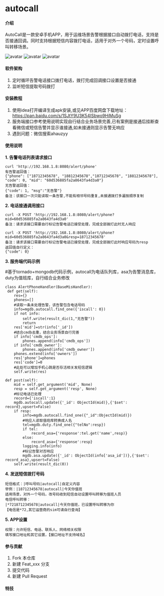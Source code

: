 # autocall

#### 介绍
AutoCall是一款安卓手机APP，用于运维场景告警根据接口自动拨打电话，支持是否接通回调。同时支持根据短信内容拨打电话，适用于对外一个号码，定时设置呼叫转移场景。

![avatar](https://oscimg.oschina.net/oscnet/up-75424d3fa1f38b7af2a914cfa42a6def1ba.png)
![avatar](https://oscimg.oschina.net/oscnet/up-f566ba2159f1212470aeaf4fa25aff8aa3d.png)
![avatar](https://oscimg.oschina.net/oscnet/up-1d8358320fd5b328f75adb8e7a1c47d8e69.png)

#### 软件架构
1. 定时循环告警电话接口拨打电话，拨打完成回调接口设置是否接通
2. 监听短信提取号码拨打


#### 安装教程

1. 使用idea打开编译生成apk安装,或见APP百度网盘下载地址：https://pan.baidu.com/s/1SJtY9U3K54ISbwo9HiMuSg
2. 服务端接口参考使用说明实现自行结合业务场景完善,已有案例是接通后挂断查看微信或短信告警并显示谁接通,如未接通则显示告警无响应
3. 遇到问题：微信搜索ahauzyy


#### 使用说明

**1. 告警电话列表请求接口**
```GET请求：
curl 'http://192.168.1.8:8080/alert/phone' 
有告警返回值：
{"phone": ["18712345678", "18812345678","18712345678", "18812345678"], "code": 0, "mid": "60d536885fa2a8643fa4d3a0"}
无告警返回值：
{"code": 1, "msg":"无告警"}
备注：该接口一次只能读取一条告警,不能有相邻号码重复,未接通拨打多遍按顺序复制
```
**2. 电话接通调用接口**
```POST请求：
curl -X POST 'http://192.168.1.8:8080/alert/phone?mid=60d536885fa2a8643fa4d3a0'
备注：请求该接口需要自行标记告警电话已接受处理，完成全部拨打此时无人响应

curl -X POST 'http://192.168.1.8:8080/alert/phone?mid=60d536885fa2a8643fa4d3a0&resp=18712345678' 
备注：请求该接口需要自行标记告警电话已接受处理，完成全部拨打此时响应号码为resp
返回值自行定义：
{"code": 0}
```
**3. 服务端代码示例**


 

#基于tornado+mongodb代码示例，autocall为电话队列库，asa为告警消息库，duty为值班库，自行结合业务修改
 
    class AlertPhoneHandler(BaseMisHandler):
     def get(self):
        res={}
        phones=[]
        #读取一条未处理告警，该告警包含电话号码
        info=mgdb.autocall.find_one({'iscall': 0})
        if not info:
            self.write(result_dic(1,"无告警"))
            return
        res['mid']=str(info['_id'])
        #结合cmdb去重，结合业务场景自行完善
        if info['cmdb_ops']:
            phones.append(info['cmdb_ops'])
        if info['cmdb_owner']:
            phones.append(info['cmdb_owner'])
        phones.extend(info['owners'])
        res['phone']=phones
        res['code']=0
        #此处可以增加手机心跳是否存活相关发短信逻辑
        self.write(res)
        
    def post(self):
        mid = self.get_argument('mid', None)
        resp = self.get_argument('resp', None)
        #标记电话已处理
        record={'iscall':1}
        mgdb.autocall.update({'_id': ObjectId(mid)},{'$set': record},upsert=False)
        if resp:
            info=mgdb.autocall.find_one({"_id":ObjectId(mid)})
            #响应人读取值班库转换成人名
            tel=mgdb.duty.find_one({"telNo":resp})
            if tel:
                record_asa={'response':tel.get('name',resp)}
            else:
                record_asa={'response':resp}
            logging.info(info)
            #标记告警对否响应
            mgdb.asa.update({'_id': ObjectId(info['asa_id'])},{'$set': record_asa},upsert=False)
        self.write(result_dic(0))


**4. 发送短信拨打号码**
```
短信格式：|呼叫号码|autocall|自定义内容
举例：|18712345678|autocall|今天你值班
适用场景，对外一个号码，改号码收到短信自动设置呼叫转移为值班人员
电信呼叫转移：
|*7218712345678|autocall|今天你值班，已设置呼叫转移为你
【电信是*72,其它运营商的sim可请自行查询】
```
**5. APP设置**
```
权限：允许短信、电话、联系人、网络相关权限
填写接口地址和其它设置，【接口地址不支持域名】
```

#### 参与贡献

1.  Fork 本仓库
2.  新建 Feat_xxx 分支
3.  提交代码
4.  新建 Pull Request


#### 特技


